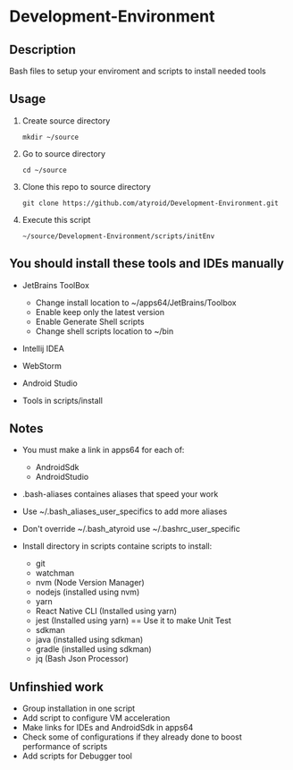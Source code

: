 # Development-Environment

## Description
	
Bash files to setup your enviroment and scripts to install needed tools
	
## Usage

1. Create source directory

	`mkdir ~/source`

2. Go to source directory

	`cd ~/source`

3. Clone this repo to source directory

	`git clone https://github.com/atyroid/Development-Environment.git`

4.  Execute this script

	`~/source/Development-Environment/scripts/initEnv`
	
## You should install these tools and IDEs manually 
	
- JetBrains ToolBox

	- Change install location to ~/apps64/JetBrains/Toolbox
	- Enable keep only the latest version
	- Enable Generate Shell scripts
	- Change shell scripts location to ~/bin
	
- Intellij IDEA
- WebStorm
- Android Studio
- Tools in scripts/install
	
## Notes
- You must make a link in apps64 for each of:
	- AndroidSdk
	- AndroidStudio
	
- .bash-aliases containes aliases that speed your work

- Use ~/.bash_aliases_user_specifics to add more aliases

- Don't override ~/.bash_atyroid use ~/.bashrc_user_specific

- Install directory in scripts containe scripts to install:
	
	- git
	- watchman
	- nvm (Node Version Manager)
	- nodejs (installed using nvm)
	- yarn
	- React Native CLI (Installed using yarn)
	- jest (Installed using yarn) == Use it to make Unit Test
	- sdkman
	- java (installed using sdkman)
	- gradle (installed using sdkman)
	- jq (Bash Json Processor)


## Unfinshied work
- Group installation in one script 
- Add script to configure VM acceleration
- Make links for IDEs and AndroidSdk in apps64
- Check some of configurations if they already done to boost performance of scripts
- Add scripts for Debugger tool
